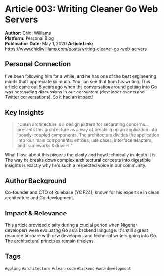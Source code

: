 # Article 003: Writing Cleaner Go Web Servers

**Author:** Chidi Williams  
**Platform:** Personal Blog  
**Publication Date:** May 1, 2020
**Article Link:** https://www.chidiwilliams.com/posts/writing-cleaner-go-web-servers

## Personal Connection

I've been following him for a while, and he has one of the best engineering minds that I appreciate so much. You can see that from his writing. This article came out 5 years ago when the conversation around getting into Go was serenading discussions in our ecosystem (developer events and Twitter conversations). So it had an impact!

## Key Insights

> "Clean architecture is a design pattern for separating concerns... presents this architecture as a way of breaking up an application into loosely-coupled components. The architecture divides the application into four main components: entities, use cases, interface adapters, and frameworks & drivers."

What I love about this piece is the clarity and how technically in-depth it is. The way he breaks down complex architectural concepts into digestible insights is exactly why he's such a respected voice in our community.

## Author Background

Co-founder and CTO of Rulebase (YC F24), known for his expertise in clean architecture and Go development.

## Impact & Relevance

This article provided clarity during a crucial period when Nigerian developers were evaluating Go as a backend language. It's still a great resource to share with new developers and technical writers going into Go. The architectural principles remain timeless.

## Tags

`#golang` `#architecture` `#clean-code` `#backend` `#web-development`